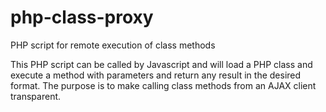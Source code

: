 # php-class-proxy
PHP script for remote execution of class methods 

This PHP script can be called by Javascript and will load a PHP class and execute a method with parameters and return any result in the desired format. 
The purpose is to make calling class methods from an AJAX client transparent. 

